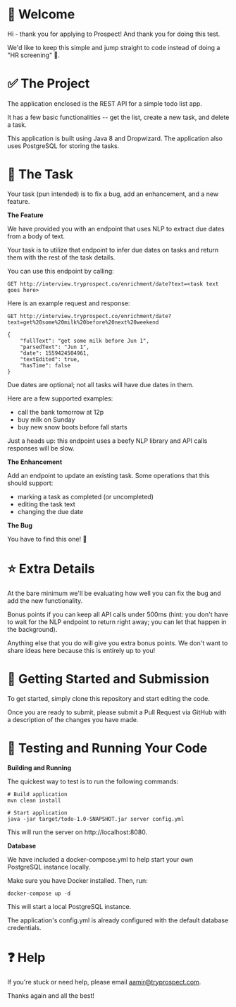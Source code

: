 # 👋 Welcome

Hi - thank you for applying to Prospect! And thank you for doing this 
test.

We'd like to keep this simple and jump straight to code instead of
doing a "HR screening" 🙂.

# ✅ The Project

The application enclosed is the REST API for a simple todo list app.

It has a few basic functionalities -- get the list, create a new task,
and delete a task.

This application is built using Java 8 and Dropwizard. The application
also uses PostgreSQL for storing the tasks.

# 📝 The Task

Your task (pun intended) is to fix a bug, add an enhancement, and a new
feature.

**The Feature**

We have provided you with an endpoint that uses NLP to extract due dates
from a body of text. 

Your task is to utilize that endpoint to infer due dates on tasks and
return them with the rest of the task details.

You can use this endpoint by calling:

```
GET http://interview.tryprospect.co/enrichment/date?text=<task text goes here>
```

Here is an example request and response:

```
GET http://interview.tryprospect.co/enrichment/date?text=get%20some%20milk%20before%20next%20weekend

{
    "fullText": "get some milk before Jun 1",
    "parsedText": "Jun 1",
    "date": 1559424504961,
    "textEdited": true,
    "hasTime": false
}
```

Due dates are optional; not all tasks will have due dates in them.

Here are a few supported examples:

- call the bank tomorrow at 12p
- buy milk on Sunday
- buy new snow boots before fall starts

Just a heads up: this endpoint uses a beefy NLP library and API calls
responses will be slow.
  
**The Enhancement**

Add an endpoint to update an existing task. Some operations that this
should support:

- marking a task as completed (or uncompleted)
- editing the task text
- changing the due date

**The Bug**

You have to find this one! 🙂

# ⭐️ Extra Details

At the bare minimum we'll be evaluating how well you can fix the bug and
add the new functionality.

Bonus points if you can keep all API calls under 500ms (hint: you don't
have to wait for the NLP endpoint to return right away; you can let that
happen in the background).

Anything else that you do will give you extra bonus points. We don't
want to share ideas here because this is entirely up to you!

# 🎯 Getting Started and Submission

To get started, simply clone this repository and start editing the
code.

Once you are ready to submit, please submit a Pull Request via GitHub
with a description of the changes you have made.

# 🚀 Testing and Running Your Code

**Building and Running**

The quickest way to test is to run the following commands:

```
# Build application
mvn clean install

# Start application
java -jar target/todo-1.0-SNAPSHOT.jar server config.yml
```

This will run the server on http://localhost:8080.

**Database**

We have included a docker-compose.yml to help start your
own PostgreSQL instance locally.

Make sure you have Docker installed. Then, run:

```
docker-compose up -d
```

This will start a local PostgreSQL instance.

The application's config.yml is already configured with
the default database credentials.

# ❓ Help

If you're stuck or need help, please email aamir@tryprospect.com.

Thanks again and all the best!
